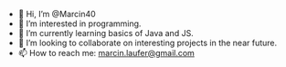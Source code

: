 - 👋 Hi, I’m @Marcin40
- 👀 I’m interested in programming.
- 🌱 I’m currently learning basics of Java and JS.
- 💞️ I’m looking to collaborate on interesting projects in the near future.
- 📫 How to reach me: marcin.laufer@gmail.com

<!---
Marcin40/Marcin40 is a ✨ special ✨ repository because its `README.md` (this file) appears on your GitHub profile.
You can click the Preview link to take a look at your changes.
--->
